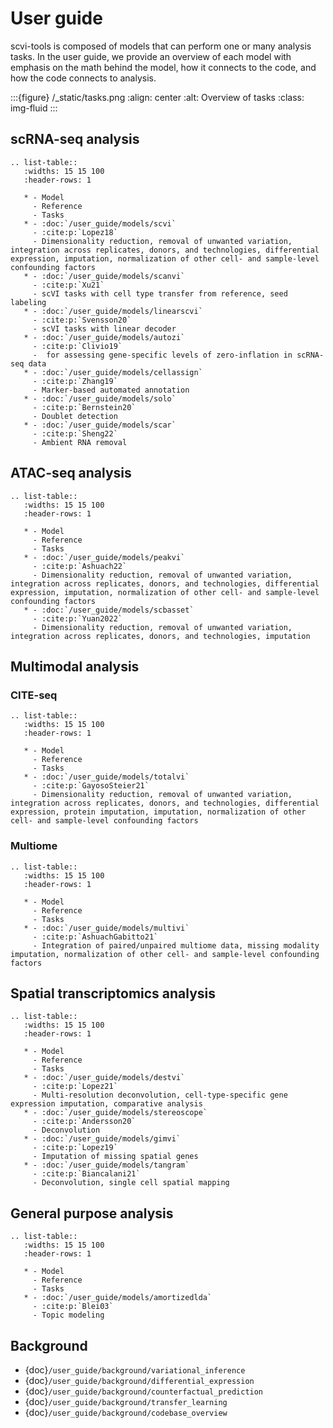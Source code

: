 # User guide

scvi-tools is composed of models that can perform one or many analysis tasks. In the user guide, we provide an overview of each model with emphasis on the math behind the model, how it connects to the code, and how the code connects to analysis.

:::{figure} /\_static/tasks.png
:align: center
:alt: Overview of tasks
:class: img-fluid
:::

## scRNA-seq analysis

```{eval-rst}
.. list-table::
   :widths: 15 15 100
   :header-rows: 1

   * - Model
     - Reference
     - Tasks
   * - :doc:`/user_guide/models/scvi`
     - :cite:p:`Lopez18`
     - Dimensionality reduction, removal of unwanted variation, integration across replicates, donors, and technologies, differential expression, imputation, normalization of other cell- and sample-level confounding factors
   * - :doc:`/user_guide/models/scanvi`
     - :cite:p:`Xu21`
     - scVI tasks with cell type transfer from reference, seed labeling
   * - :doc:`/user_guide/models/linearscvi`
     - :cite:p:`Svensson20`
     - scVI tasks with linear decoder
   * - :doc:`/user_guide/models/autozi`
     - :cite:p:`Clivio19`
     -  for assessing gene-specific levels of zero-inflation in scRNA-seq data
   * - :doc:`/user_guide/models/cellassign`
     - :cite:p:`Zhang19`
     - Marker-based automated annotation
   * - :doc:`/user_guide/models/solo`
     - :cite:p:`Bernstein20`
     - Doublet detection
   * - :doc:`/user_guide/models/scar`
     - :cite:p:`Sheng22`
     - Ambient RNA removal

```

## ATAC-seq analysis

```{eval-rst}
.. list-table::
   :widths: 15 15 100
   :header-rows: 1

   * - Model
     - Reference
     - Tasks
   * - :doc:`/user_guide/models/peakvi`
     - :cite:p:`Ashuach22`
     - Dimensionality reduction, removal of unwanted variation, integration across replicates, donors, and technologies, differential expression, imputation, normalization of other cell- and sample-level confounding factors
   * - :doc:`/user_guide/models/scbasset`
     - :cite:p:`Yuan2022`
     - Dimensionality reduction, removal of unwanted variation, integration across replicates, donors, and technologies, imputation
```

## Multimodal analysis

### CITE-seq

```{eval-rst}
.. list-table::
   :widths: 15 15 100
   :header-rows: 1

   * - Model
     - Reference
     - Tasks
   * - :doc:`/user_guide/models/totalvi`
     - :cite:p:`GayosoSteier21`
     - Dimensionality reduction, removal of unwanted variation, integration across replicates, donors, and technologies, differential expression, protein imputation, imputation, normalization of other cell- and sample-level confounding factors
```

### Multiome

```{eval-rst}
.. list-table::
   :widths: 15 15 100
   :header-rows: 1

   * - Model
     - Reference
     - Tasks
   * - :doc:`/user_guide/models/multivi`
     - :cite:p:`AshuachGabitto21`
     - Integration of paired/unpaired multiome data, missing modality imputation, normalization of other cell- and sample-level confounding factors

```

## Spatial transcriptomics analysis

```{eval-rst}
.. list-table::
   :widths: 15 15 100
   :header-rows: 1

   * - Model
     - Reference
     - Tasks
   * - :doc:`/user_guide/models/destvi`
     - :cite:p:`Lopez21`
     - Multi-resolution deconvolution, cell-type-specific gene expression imputation, comparative analysis
   * - :doc:`/user_guide/models/stereoscope`
     - :cite:p:`Andersson20`
     - Deconvolution
   * - :doc:`/user_guide/models/gimvi`
     - :cite:p:`Lopez19`
     - Imputation of missing spatial genes
   * - :doc:`/user_guide/models/tangram`
     - :cite:p:`Biancalani21`
     - Deconvolution, single cell spatial mapping
```

## General purpose analysis

```{eval-rst}
.. list-table::
   :widths: 15 15 100
   :header-rows: 1

   * - Model
     - Reference
     - Tasks
   * - :doc:`/user_guide/models/amortizedlda`
     - :cite:p:`Blei03`
     - Topic modeling

```

## Background

-   {doc}`/user_guide/background/variational_inference`
-   {doc}`/user_guide/background/differential_expression`
-   {doc}`/user_guide/background/counterfactual_prediction`
-   {doc}`/user_guide/background/transfer_learning`
-   {doc}`/user_guide/background/codebase_overview`
